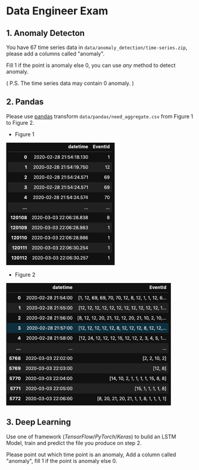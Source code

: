 # Data Engineer Exam

## 1. Anomaly Detecton

You have 67 time series data in `data/anomaly_detection/time-series.zip`, please add a columns called "anomaly".

Fill 1 if the point is anomaly else 0, you can use *any* method to detect anomaly.

( P.S. The time series data may contain 0 anomaly. )

## 2. Pandas

Please use [pandas](https://pandas.pydata.org/) transform `data/pandas/need_aggregate.csv` from Figure 1 to Figure 2.

+ Figure 1

![before](assets/before_aggregate.png)

+ Figure 2

![after](assets/after_aggregate.png)

## 3. Deep Learning

Use one of framework (*TensorFlow*/*PyTorch*/*Keras*) to build an LSTM Model, train and predict the file you produce on step 2.

Please point out which time point is an anomaly, Add a column called "anomaly", fill 1 if the point is anomaly else 0.
